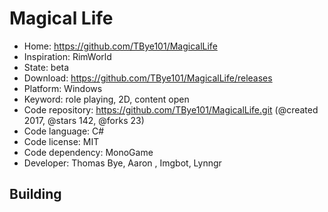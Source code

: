 # Magical Life

- Home: https://github.com/TBye101/MagicalLife
- Inspiration: RimWorld
- State: beta
- Download: https://github.com/TBye101/MagicalLife/releases
- Platform: Windows
- Keyword: role playing, 2D, content open
- Code repository: https://github.com/TBye101/MagicalLife.git (@created 2017, @stars 142, @forks 23)
- Code language: C#
- Code license: MIT
- Code dependency: MonoGame
- Developer: Thomas Bye, Aaron , Imgbot, Lynngr

## Building
